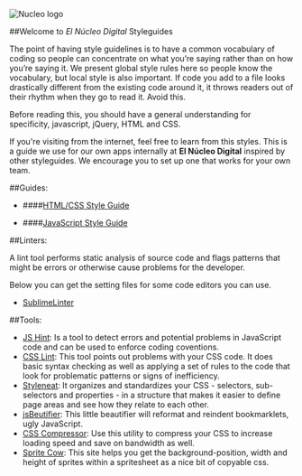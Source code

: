 ![Nucleo logo](http://elnucleo.co/logoSmall.png)

##Welcome to *El Núcleo Digital* Styleguides

The point of having style guidelines is to have a common vocabulary of coding so people can concentrate on what you’re saying rather than on how you’re saying it. We present global style rules here so people know the vocabulary, but local style is also important. If code you add to a file looks drastically different from the existing code around it, it throws readers out of their rhythm when they go to read it. Avoid this.

Before reading this, you should have a general understanding for specificity, javascript, jQuery, HTML and CSS.

If you're visiting from the internet, feel free to learn from this styles. This is a guide we use for our own apps internally at **El Núcleo Digital** inspired by other styleguides. We encourage you to set up one that works for your own team.

##Guides:

- ####[HTML/CSS Style Guide](https://github.com/NucleoDigital/guides/blob/master/css/readme.md)

- ####[JavaScript Style Guide](https://github.com/NucleoDigital/guides/blob/master/javascript/readme.md)


##Linters:

A lint tool performs static analysis of source code and flags patterns that might be errors or otherwise cause problems for the developer.

Below you can get the setting files for some code editors you can use.

- [SublimeLinter](https://github.com/NucleoDigital/guides/blob/master/linters/SublimeLinter/SublimeLinter.sublime-settings)

##Tools:

- [JS Hint](http://www.jshint.com/): Is a tool to detect errors and potential problems in JavaScript code and can be used to enforce coding coventions.
- [CSS Lint](http://csslint.net/): This tool points out problems with your CSS code. It does basic syntax checking as well as applying a set of rules to the code that look for problematic patterns or signs of inefficiency.
- [Styleneat](http://styleneat.com/): It organizes and standardizes your CSS - selectors, sub-selectors and properties - in a structure that makes it easier to define page areas and see how they relate to each other.
- [jsBeutifier](http://jsbeautifier.org/): This little beautifier will reformat and reindent bookmarklets, ugly JavaScript.
- [CSS Compressor](http://www.cssdrive.com/index.php/main/csscompressor/): Use this utility to compress your CSS to increase loading speed and save on bandwidth as well.
- [Sprite Cow](http://www.spritecow.com/): This site helps you get the background-position, width and height of sprites within a spritesheet as a nice bit of copyable css.